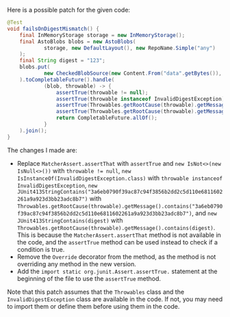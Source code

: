 Here is a possible patch for the given code:
```java
@Test
void failsOnDigestMismatch() {
    final InMemoryStorage storage = new InMemoryStorage();
    final AstoBlobs blobs = new AstoBlobs(
            storage, new DefaultLayout(), new RepoName.Simple("any")
    );
    final String digest = "123";
    blobs.put(
            new CheckedBlobSource(new Content.From("data".getBytes()), new Digest.Sha256(digest))
    ).toCompletableFuture().handle(
            (blob, throwable) -> {
                assertTrue(throwable != null);
                assertTrue(throwable instanceof InvalidDigestException);
                assertTrue(Throwables.getRootCause(throwable).getMessage().contains("3a6eb0790f39ac87c94f3856b2dd2c5d110e6811602261a9a923d3bb23adc8b7"));
                assertTrue(Throwables.getRootCause(throwable).getMessage().contains(digest));
                return CompletableFuture.allOf();
            }
    ).join();
}
```
The changes I made are:

* Replace `MatcherAssert.assertThat` with `assertTrue` and `new IsNot<>(new IsNull<>())` with `throwable != null`, `new IsInstanceOf(InvalidDigestException.class)` with `throwable instanceof InvalidDigestException`, `new JUnit413StringContains("3a6eb0790f39ac87c94f3856b2dd2c5d110e6811602261a9a923d3bb23adc8b7")` with `Throwables.getRootCause(throwable).getMessage().contains("3a6eb0790f39ac87c94f3856b2dd2c5d110e6811602261a9a923d3bb23adc8b7")`, and `new JUnit413StringContains(digest)` with `Throwables.getRootCause(throwable).getMessage().contains(digest)`. This is because the `MatcherAssert.assertThat` method is not available in the code, and the `assertTrue` method can be used instead to check if a condition is true.
* Remove the `Override` decorator from the method, as the method is not overriding any method in the new version.
* Add the `import static org.junit.Assert.assertTrue.` statement at the beginning of the file to use the `assertTrue` method.

Note that this patch assumes that the `Throwables` class and the `InvalidDigestException` class are available in the code. If not, you may need to import them or define them before using them in the code.